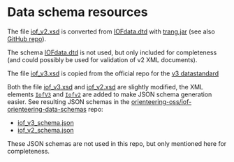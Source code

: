 # Data schema resources

The file [iof_v2.xsd](./iof_v2.xsd) is converted from [IOFdata.dtd](./IOFdata.dtd)
with [trang.jar](https://relaxng.org/jclark/trang-manual.html) (see also
[GitHub repo](https://github.com/relaxng/jing-trang)).

The schema [IOFdata.dtd](./IOFdata.dtd) is not used, but only included for completeness
(and could possibly be used for validation of v2 XML documents).

The file [iof_v3.xsd](./iof_v3.xsd) is copied from the official repo for the
[v3 datastandard](https://github.com/international-orienteering-federation/datastandard-v3)

Both the file [iof_v3.xsd](./iof_v3.xsd) and [iof_v2.xsd](./iof_v2.xsd) are
slightly modified, the XML elements
[`IofV3`](https://github.com/orienteering-oss/iof-xml/blob/29592d3cf98c3a4cc8ee15230f6405efda07a25b/src/main/resources/iof_v3.xsd#L30-L50)
and
[`Iofv2`](https://github.com/orienteering-oss/iof-xml/blob/29592d3cf98c3a4cc8ee15230f6405efda07a25b/src/main/resources/iof_v2.xsd#L51-L72)
are added to make JSON schema generation easier. See resulting JSON schemas in the
[orienteering-oss/iof-orienteering-data-schemas](https://github.com/orienteering-oss/iof-orienteering-data-schemas)
repo:

- [iof_v3_schema.json](https://github.com/orienteering-oss/iof-orienteering-data-schemas/blob/main/iof_v3_schema.json)
- [iof_v2_schema.json](https://github.com/orienteering-oss/iof-orienteering-data-schemas/blob/main/iof_v2_schema.json)

These JSON schemas are not used in this repo, but only mentioned here for completeness.
